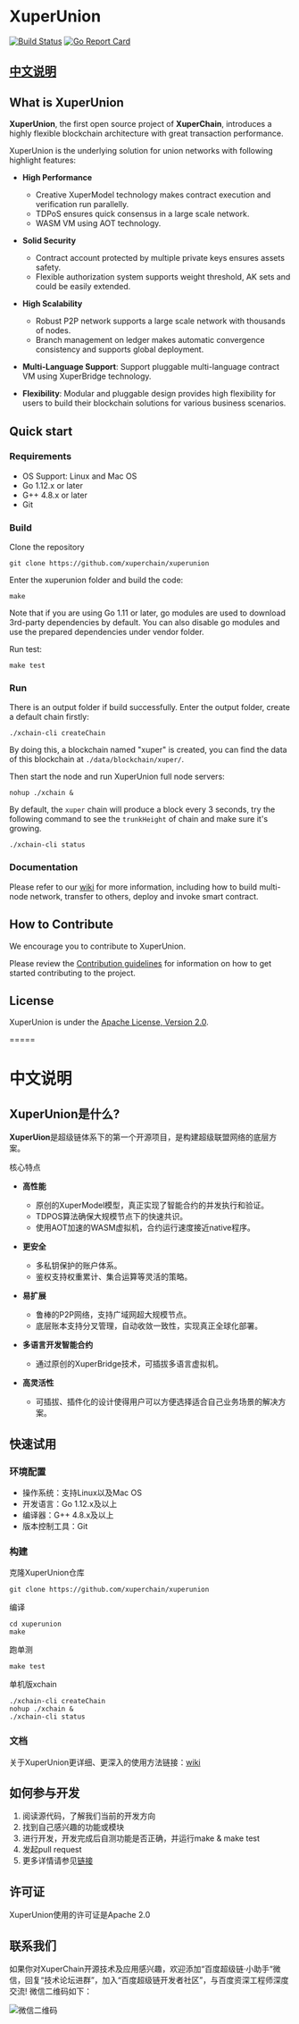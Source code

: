 # XuperUnion

[![Build Status](https://travis-ci.org/xuperchain/xuperunion.svg?branch=master)](https://travis-ci.org/xuperchain/xuperunion)
[![Go Report Card](https://goreportcard.com/badge/github.com/xuperchain/xuperunion)](https://goreportcard.com/report/github.com/xuperchain/xuperunion)

[中文说明](#中文说明-1)
-----
## What is XuperUnion

**XuperUnion**, the first open source project of **XuperChain**, introduces a highly flexible blockchain architecture with great transaction performance.
 
XuperUnion is the underlying solution for union networks with following highlight features:

* **High Performance**

    * Creative XuperModel technology makes contract execution and verification run parallelly.
    * TDPoS ensures quick consensus in a large scale network.
    * WASM VM using AOT technology.

* **Solid Security**

    * Contract account protected by multiple private keys ensures assets safety.
    * Flexible authorization system supports weight threshold, AK sets and could be easily extended.

* **High Scalability**

    * Robust P2P network supports a large scale network with thousands of nodes.
    * Branch management on ledger makes automatic convergence consistency and supports global deployment.

* **Multi-Language Support**: Support pluggable multi-language contract VM using XuperBridge technology.

* **Flexibility**:  Modular and pluggable design provides high flexibility for users to build their blockchain solutions for various business scenarios.

## Quick start

### Requirements

* OS Support: Linux and Mac OS
* Go 1.12.x or later
* G++ 4.8.x or later
* Git

### Build

Clone the repository

```
git clone https://github.com/xuperchain/xuperunion
```

Enter the xuperunion folder and build the code:

```
make
```

Note that if you are using Go 1.11 or later, go modules are used to download 3rd-party dependencies by default. You can also disable go modules and use the prepared dependencies under vendor folder.

Run test:
```
make test
```

### Run 

There is an output folder if build successfully. Enter the output folder, create a default chain firstly:

```
./xchain-cli createChain
```

By doing this, a blockchain named "xuper" is created, you can find the data of this blockchain at `./data/blockchain/xuper/`.

Then start the node and run XuperUnion full node servers:

```
nohup ./xchain &
```

By default, the `xuper` chain will produce a block every 3 seconds, try the following command to see the `trunkHeight` of chain and make sure it's growing.

```
./xchain-cli status
```


### Documentation

Please refer to our [wiki](https://github.com/xuperchain/xuperunion/wiki) for more  information, including how to build multi-node network, transfer to others, deploy and invoke smart contract.

## How to Contribute

We encourage you to contribute to XuperUnion.

Please review the [Contribution guidelines](https://github.com/xuperchain/xuperunion/blob/master/CONTRIBUTING.md)  for information on how to get started contributing to the project.

## License

XuperUnion is under the [Apache License, Version 2.0](https://github.com/xuperchain/xuperunion/blob/master/LICENSE).


=====

# 中文说明

## XuperUnion是什么?

**XuperUion**是超级链体系下的第一个开源项目，是构建超级联盟网络的底层方案。

核心特点

* **高性能**
    * 原创的XuperModel模型，真正实现了智能合约的并发执行和验证。
    * TDPOS算法确保大规模节点下的快速共识。
    * 使用AOT加速的WASM虚拟机，合约运行速度接近native程序。

* **更安全**
    * 多私钥保护的账户体系。
    * 鉴权支持权重累计、集合运算等灵活的策略。

* **易扩展**
    * 鲁棒的P2P网络，支持广域网超大规模节点。
    * 底层账本支持分叉管理，自动收敛一致性，实现真正全球化部署。

* **多语言开发智能合约**
    * 通过原创的XuperBridge技术，可插拔多语言虚拟机。

* **高灵活性**
    * 可插拔、插件化的设计使得用户可以方便选择适合自己业务场景的解决方案。

## 快速试用

### 环境配置

* 操作系统：支持Linux以及Mac OS
* 开发语言：Go 1.12.x及以上
* 编译器：G++ 4.8.x及以上
* 版本控制工具：Git

### 构建

克隆XuperUnion仓库
```
git clone https://github.com/xuperchain/xuperunion
```

编译
```
cd xuperunion
make
```

跑单测
```
make test
```

单机版xchain
```
./xchain-cli createChain
nohup ./xchain &
./xchain-cli status
```

### 文档

关于XuperUnion更详细、更深入的使用方法链接：[wiki](https://github.com/xuperchain/xuperunion/wiki)

## 如何参与开发
1. 阅读源代码，了解我们当前的开发方向
2. 找到自己感兴趣的功能或模块
3. 进行开发，开发完成后自测功能是否正确，并运行make & make test
4. 发起pull request
5. 更多详情请参见[链接](https://github.com/xuperchain/xuperunion/blob/master/CONTRIBUTING.md)

## 许可证
XuperUnion使用的许可证是Apache 2.0

## 联系我们
如果你对XuperChain开源技术及应用感兴趣，欢迎添加“百度超级链·小助手“微信，回复“技术论坛进群”，加入“百度超级链开发者社区”，与百度资深工程师深度交流! 微信二维码如下：

![微信二维码](resources/images/baidu-image-xuperchain.png)
